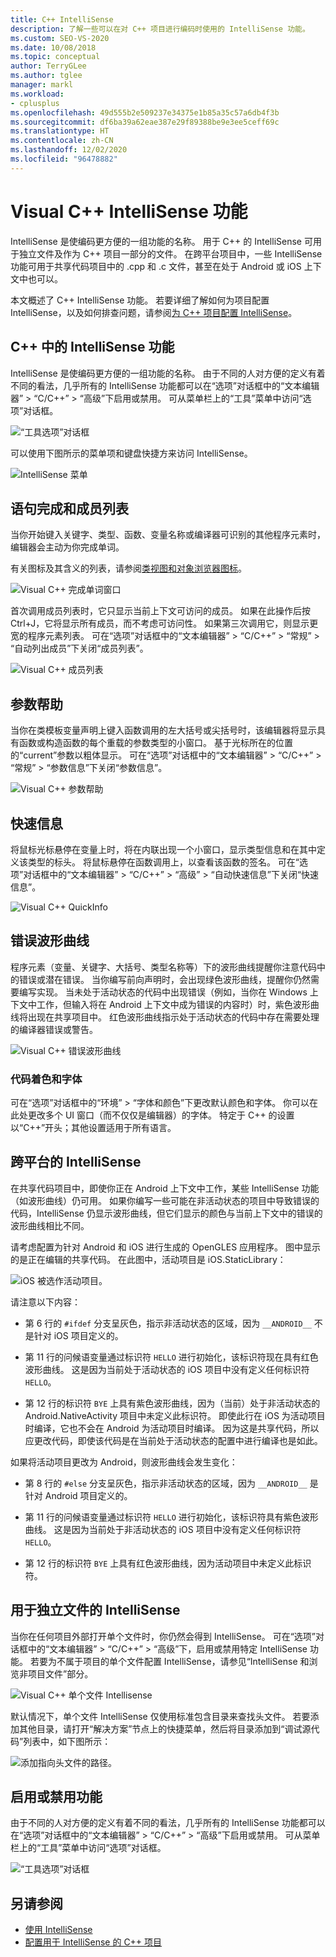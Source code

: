```yaml
---
title: C++ IntelliSense
description: 了解一些可以在对 C++ 项目进行编码时使用的 IntelliSense 功能。
ms.custom: SEO-VS-2020
ms.date: 10/08/2018
ms.topic: conceptual
author: TerryGLee
ms.author: tglee
manager: markl
ms.workload:
- cplusplus
ms.openlocfilehash: 49d555b2e509237e34375e1b85a35c57a6db4f3b
ms.sourcegitcommit: df6ba39a62eae387e29f89388be9e3ee5ceff69c
ms.translationtype: HT
ms.contentlocale: zh-CN
ms.lasthandoff: 12/02/2020
ms.locfileid: "96478882"
---
```

# <a name="visual-c-intellisense-features"></a>Visual C++ IntelliSense 功能

IntelliSense 是使编码更方便的一组功能的名称。 用于 C++ 的 IntelliSense 可用于独立文件及作为 C++ 项目一部分的文件。 在跨平台项目中，一些 IntelliSense 功能可用于共享代码项目中的 .cpp 和 .c 文件，甚至在处于 Android 或 iOS 上下文中也可以。

本文概述了 C++ IntelliSense 功能。 若要详细了解如何为项目配置 IntelliSense，以及如何排查问题，请参阅[为 C++ 项目配置 IntelliSense](visual-cpp-intellisense-configuration.md)。

## <a name="intellisense-features-in-c"></a>C++ 中的 IntelliSense 功能

IntelliSense 是使编码更方便的一组功能的名称。 由于不同的人对方便的定义有着不同的看法，几乎所有的 IntelliSense 功能都可以在“选项”对话框中的“文本编辑器” > “C/C++” > “高级”下启用或禁用。 可从菜单栏上的“工具”菜单中访问“选项”对话框。

![“工具选项”对话框](../ide/media/sintellisensecpptoolsoptions.PNG)

可以使用下图所示的菜单项和键盘快捷方来访问 IntelliSense。

![IntelliSense 菜单](../ide/media/vs2015_cpp_intellisense_menu.png)

## <a name="statement-completion-and-member-list"></a>语句完成和成员列表

当你开始键入关键字、类型、函数、变量名称或编译器可识别的其他程序元素时，编辑器会主动为你完成单词。

有关图标及其含义的列表，请参阅[类视图和对象浏览器图标](../ide/class-view-and-object-browser-icons.md)。

![Visual C++ 完成单词窗口](../ide/media/vs2015_cpp_complete_word.png)

首次调用成员列表时，它只显示当前上下文可访问的成员。 如果在此操作后按 Ctrl+J，它将显示所有成员，而不考虑可访问性。 如果第三次调用它，则显示更宽的程序元素列表。 可在“选项”对话框中的“文本编辑器” > “C/C++” > “常规” > “自动列出成员”下关闭“成员列表”。

![Visual C++ 成员列表](../ide/media/vs2015_cpp_list_members.png)

## <a name="parameter-help"></a>参数帮助

当你在类模板变量声明上键入函数调用的左大括号或尖括号时，该编辑器将显示具有函数或构造函数的每个重载的参数类型的小窗口。 基于光标所在的位置的“current”参数以粗体显示。 可在“选项”对话框中的“文本编辑器” > “C/C++” > “常规” > “参数信息”下关闭“参数信息”。

![Visual C++ 参数帮助](../ide/media/vs_2015_cpp_param_help.png)

## <a name="quick-info"></a>快速信息

将鼠标光标悬停在变量上时，将在内联出现一个小窗口，显示类型信息和在其中定义该类型的标头。 将鼠标悬停在函数调用上，以查看该函数的签名。 可在“选项”对话框中的“文本编辑器” > “C/C++” > “高级” > “自动快速信息”下关闭“快速信息”。

![Visual C++ QuickInfo](../ide/media/vs2015_cpp_quickinfo.png)

## <a name="error-squiggles"></a>错误波形曲线

程序元素（变量、关键字、大括号、类型名称等）下的波形曲线提醒你注意代码中的错误或潜在错误。 当你编写前向声明时，会出现绿色波形曲线，提醒你仍然需要编写实现。 当未处于活动状态的代码中出现错误（例如，当你在 Windows 上下文中工作，但输入将在 Android 上下文中成为错误的内容时）时，紫色波形曲线将出现在共享项目中。 红色波形曲线指示处于活动状态的代码中存在需要处理的编译器错误或警告。

![Visual C++ 错误波形曲线](../ide/media/vs2015_cpp_error_quiggles.png)

### <a name="code-colorization-and-fonts"></a>代码着色和字体

可在“选项”对话框中的“环境” > “字体和颜色”下更改默认颜色和字体。 你可以在此处更改多个 UI 窗口（而不仅仅是编辑器）的字体。 特定于 C++ 的设置以“C++”开头；其他设置适用于所有语言。

## <a name="cross-platform-intellisense"></a>跨平台的 IntelliSense

在共享代码项目中，即使你正在 Android 上下文中工作，某些 IntelliSense 功能（如波形曲线）仍可用。 如果你编写一些可能在非活动状态的项目中导致错误的代码，IntelliSense 仍显示波形曲线，但它们显示的颜色与当前上下文中的错误的波形曲线相比不同。

请考虑配置为针对 Android 和 iOS 进行生成的 OpenGLES 应用程序。 图中显示的是正在编辑的共享代码。 在此图中，活动项目是 iOS.StaticLibrary：

![iOS 被选作活动项目。](../ide/media/intellisensecppcrossplatform2.png)

请注意以下内容：

- 第 6 行的 `#ifdef` 分支呈灰色，指示非活动状态的区域，因为 `__ANDROID__` 不是针对 iOS 项目定义的。

- 第 11 行的问候语变量通过标识符 `HELLO` 进行初始化，该标识符现在具有红色波形曲线。 这是因为当前处于活动状态的 iOS 项目中没有定义任何标识符 `HELLO`。

- 第 12 行的标识符 `BYE` 上具有紫色波形曲线，因为（当前）处于非活动状态的 Android.NativeActivity 项目中未定义此标识符。 即使此行在 iOS 为活动项目时编译，它也不会在 Android 为活动项目时编译。 因为这是共享代码，所以应更改代码，即使该代码是在当前处于活动状态的配置中进行编译也是如此。

如果将活动项目更改为 Android，则波形曲线会发生变化：

- 第 8 行的 `#else` 分支呈灰色，指示非活动状态的区域，因为 `__ANDROID__` 是针对 Android 项目定义的。

- 第 11 行的问候语变量通过标识符 `HELLO` 进行初始化，该标识符具有紫色波形曲线。 这是因为当前处于非活动状态的 iOS 项目中没有定义任何标识符 `HELLO`。

- 第 12 行的标识符 `BYE` 上具有红色波形曲线，因为活动项目中未定义此标识符。

## <a name="intellisense-for-stand-alone-files"></a>用于独立文件的 IntelliSense

当你在任何项目外部打开单个文件时，你仍然会得到 IntelliSense。 可在“选项”对话框中的“文本编辑器” > “C/C++” > “高级”下，启用或禁用特定 IntelliSense 功能。 若要为不属于项目的单个文件配置 IntelliSense，请参见“IntelliSense 和浏览非项目文件”部分。

![Visual C++ 单个文件 Intellisense](../ide/media/vs2015_cpp_single_file_intellisense.png)

默认情况下，单个文件 IntelliSense 仅使用标准包含目录来查找头文件。 若要添加其他目录，请打开“解决方案”节点上的快捷菜单，然后将目录添加到“调试源代码”列表中，如下图所示：

![添加指向头文件的路径。](../ide/media/intellisensedebugyourcode.jpg)

## <a name="enable-or-disable-features"></a>启用或禁用功能

由于不同的人对方便的定义有着不同的看法，几乎所有的 IntelliSense 功能都可以在“选项”对话框中的“文本编辑器” > “C/C++” > “高级”下启用或禁用。 可从菜单栏上的“工具”菜单中访问“选项”对话框。

![“工具选项”对话框](../ide/media/sintellisensecpptoolsoptions.PNG)

## <a name="see-also"></a>另请参阅

- [使用 IntelliSense](../ide/using-intellisense.md)
- [配置用于 IntelliSense 的 C++ 项目](visual-cpp-intellisense-configuration.md)
